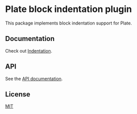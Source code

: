 # Plate block indentation plugin

This package implements block indentation support for Plate.

## Documentation

Check out [Indentation](https://plate.udecode.io/docs/indent).

## API

See the [API documentation](https://plate-api.udecode.io/globals.html). 

## License

[MIT](../../LICENSE)
